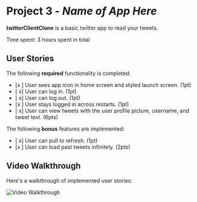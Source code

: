 # Project 3 - *Name of App Here*

**twitterClientClone** is a basic twitter app to read your tweets.

Time spent: 3 hours spent in total

## User Stories

The following **required** functionality is completed:

- [x ] User sees app icon in home screen and styled launch screen. (1pt)
- [ x] User can log in. (1pt)
- [ x] User can log out. (1pt)
- [x ] User stays logged in across restarts. (1pt)
- [ x] User can view tweets with the user profile picture, username, and tweet text. (6pts)

The following **bonus** features are implemented:

- [ x] User can pull to refresh. (1pt)
- [x ] User can load past tweets infinitely. (2pts)

## Video Walkthrough

Here's a walkthrough of implemented user stories:

<img src='http://g.recordit.co/ci6nBfaZex.gif' title='twitterClientClone' width='' alt='Video Walkthrough' />

